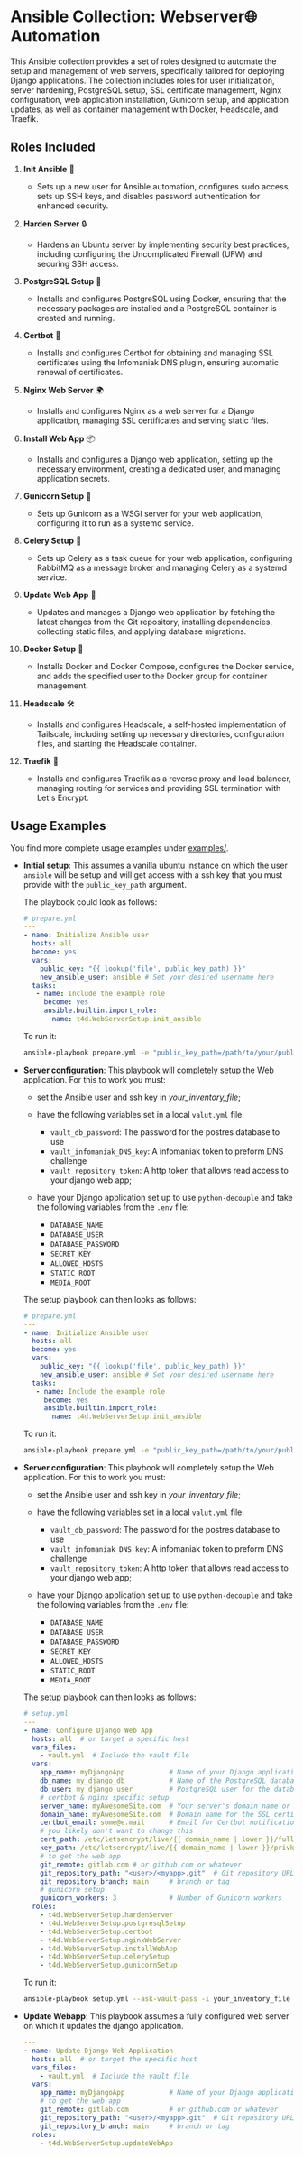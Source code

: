 # Ansible Collection: Webserver🌐 Automation

This Ansible collection provides a set of roles designed to automate the setup and management of web servers, specifically tailored for deploying Django applications. The collection includes roles for user initialization, server hardening, PostgreSQL setup, SSL certificate management, Nginx configuration, web application installation, Gunicorn setup, and application updates, as well as container management with Docker, Headscale, and Traefik.

## Roles Included

1. **Init Ansible** 👤
   - Sets up a new user for Ansible automation, configures sudo access, sets up SSH keys, and disables password authentication for enhanced security.

2. **Harden Server** 🔒
   - Hardens an Ubuntu server by implementing security best practices, including configuring the Uncomplicated Firewall (UFW) and securing SSH access.

3. **PostgreSQL Setup** 🐘
   - Installs and configures PostgreSQL using Docker, ensuring that the necessary packages are installed and a PostgreSQL container is created and running.

4. **Certbot** 🔑
   - Installs and configures Certbot for obtaining and managing SSL certificates using the Infomaniak DNS plugin, ensuring automatic renewal of certificates.

5. **Nginx Web Server** 🌍
   - Installs and configures Nginx as a web server for a Django application, managing SSL certificates and serving static files.

6. **Install Web App** 📦
   - Installs and configures a Django web application, setting up the necessary environment, creating a dedicated user, and managing application secrets.

7. **Gunicorn Setup** 🚀
   - Sets up Gunicorn as a WSGI server for your web application, configuring it to run as a systemd service.

8. **Celery Setup** 🍃
   - Sets up Celery as a task queue for your web application, configuring RabbitMQ as a message broker and managing Celery as a systemd service.

9. **Update Web App** 🔄
   - Updates and manages a Django web application by fetching the latest changes from the Git repository, installing dependencies, collecting static files, and applying database migrations.

10. **Docker Setup** 🐳
    - Installs Docker and Docker Compose, configures the Docker service, and adds the specified user to the Docker group for container management.

11. **Headscale** 🛠️
    - Installs and configures Headscale, a self-hosted implementation of Tailscale, including setting up necessary directories, configuration files, and starting the Headscale container.

12. **Traefik** 🚦
    - Installs and configures Traefik as a reverse proxy and load balancer, managing routing for services and providing SSL termination with Let's Encrypt.

## Usage Examples

You find more complete usage examples under [examples/](./examples/).

- **Initial setup**: This assumes a vanilla ubuntu instance on which the
  user `ansible` will be setup and will get access with a ssh key that you
  must provide with the `public_key_path` argument.

  The playbook could look as follows:

  ```yaml
  # prepare.yml
  ---
  - name: Initialize Ansible user
    hosts: all
    become: yes
    vars:
      public_key: "{{ lookup('file', public_key_path) }}"
      new_ansible_user: ansible # Set your desired username here
    tasks:
     - name: Include the example role
       become: yes
       ansible.builtin.import_role:
         name: t4d.WebServerSetup.init_ansible
  ```
  
  To run it:

  ```bash
  ansible-playbook prepare.yml -e "public_key_path=/path/to/your/public_key.pub" -e "ansible_user=ubuntu" -e "ansible_ssh_private_key_file=/path/to/your/ssh/file" -e "public_key_path=/path/to/the/used/sshkey" -i your_inventory_file
  ```

- **Server configuration**: This playbook will completely setup the Web application.
  For this to work you must:

  - set the Ansible user and ssh key in _your_inventory_file_;
  - have the following variables set in a local `valut.yml` file:

    - `vault_db_password`: The password for the postres database to use
    - `vault_infomaniak_DNS_key`: A infomaniak token to preform DNS challenge 
    - `vault_repository_token`: A http token that allows read access to your django web app;
  - have your Django application set up to use `python-decouple` and take the following variables from the `.env` file:

    - `DATABASE_NAME`
    - `DATABASE_USER`
    - `DATABASE_PASSWORD`
    - `SECRET_KEY`
    - `ALLOWED_HOSTS`
    - `STATIC_ROOT`
    - `MEDIA_ROOT`
  
  The setup playbook can then looks as follows:

  ```yaml
  # prepare.yml
  ---
  - name: Initialize Ansible user
    hosts: all
    become: yes
    vars:
      public_key: "{{ lookup('file', public_key_path) }}"
      new_ansible_user: ansible # Set your desired username here
    tasks:
     - name: Include the example role
       become: yes
       ansible.builtin.import_role:
         name: t4d.WebServerSetup.init_ansible
  ```

  To run it:

  ```bash
  ansible-playbook prepare.yml -e "public_key_path=/path/to/your/public_key.pub" -e "ansible_user=ubuntu" -e "ansible_ssh_private_key_file=/path/to/your/ssh/file" -e "public_key_path=/path/to/the/used/sshkey" -i your_inventory_file
  ```

- **Server configuration**: This playbook will completely setup the Web application.
  For this to work you must:

  - set the Ansible user and ssh key in _your_inventory_file_;
  - have the following variables set in a local `valut.yml` file:

    - `vault_db_password`: The password for the postres database to use
    - `vault_infomaniak_DNS_key`: A infomaniak token to preform DNS challenge 
    - `vault_repository_token`: A http token that allows read access to your django web app;
  - have your Django application set up to use `python-decouple` and take the following variables from the `.env` file:

    - `DATABASE_NAME`
    - `DATABASE_USER`
    - `DATABASE_PASSWORD`
    - `SECRET_KEY`
    - `ALLOWED_HOSTS`
    - `STATIC_ROOT`
    - `MEDIA_ROOT`
  
  The setup playbook can then looks as follows:

  ```yaml
  # setup.yml
  ---
  - name: Configure Django Web App
    hosts: all  # or target a specific host
    vars_files:
      - vault.yml  # Include the vault file
    vars:
      app_name: myDjangoApp           # Name of your Django application
      db_name: my_django_db           # Name of the PostgreSQL database
      db_user: my_django_user         # PostgreSQL user for the database
      # certbot & nginx specific setup
      server_name: myAwesomeSite.com  # Your server's domain name or IP
      domain_name: myAwesomeSite.com  # Domain name for the SSL certificate
      certbot_email: some@e.mail      # Email for Certbot notifications
      # you likely don't want to change this
      cert_path: /etc/letsencrypt/live/{{ domain_name | lower }}/fullchain.pem
      key_path: /etc/letsencrypt/live/{{ domain_name | lower }}/privkey.pem
      # to get the web app
      git_remote: gitlab.com # or github.com or whatever
      git_repository_path: "<user>/<myapp>.git"  # Git repository URL
      git_repository_branch: main     # branch or tag
      # gunicorn setup
      gunicorn_workers: 3             # Number of Gunicorn workers
    roles:
      - t4d.WebServerSetup.hardenServer
      - t4d.WebServerSetup.postgresqlSetup
      - t4d.WebServerSetup.certbot
      - t4d.WebServerSetup.nginxWebServer
      - t4d.WebServerSetup.installWebApp
      - t4d.WebServerSetup.celerySetup
      - t4d.WebServerSetup.gunicornSetup
  ```

  To run it:
  ```bash
  ansible-playbook setup.yml --ask-vault-pass -i your_inventory_file
  ```

- **Update Webapp**: This playbook assumes a fully configured web server on which it updates the django application.

  ```yaml
  ---
  - name: Update Django Web Application
    hosts: all  # or target the specific host
    vars_files:
      - vault.yml  # Include the vault file
    vars:
      app_name: myDjangoApp           # Name of your Django application
      # to get the web app
      git_remote: gitlab.com          # or github.com or whatever
      git_repository_path: "<user>/<myapp>.git"  # Git repository URL
      git_repository_branch: main     # branch or tag
    roles:
      - t4d.WebServerSetup.updateWebApp
  ```
